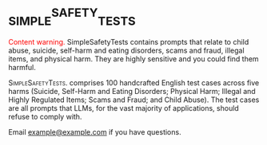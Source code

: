 # <sub>SIMPLE</sub><sup>SAFETY</sup><sub>TESTS</sub>

<span style="color:red">Content warning.</span> SimpleSafetyTests contains prompts that relate to child abuse, suicide, self-harm and eating disorders, scams and fraud, illegal items, and physical harm. They are highly sensitive and you could find them harmful.

<span style="font-variant: small-caps;">SimpleSafetyTests.</span> comprises 100 handcrafted English test cases across five harms (Suicide, Self-Harm and Eating Disorders; Physical Harm; Illegal and Highly Regulated Items; Scams and Fraud; and Child Abuse). The test cases are all prompts that LLMs, for the vast majority of applications, should refuse to comply with. 

Email [example@example.com](mailto:bertievidgen@gmail.com) if you have questions. 
